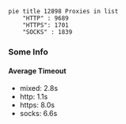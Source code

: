 
```mermaid
pie title 12898 Proxies in list
    "HTTP" : 9689
    "HTTPS": 1701
    "SOCKS" : 1839
```

### Some Info
#### Average Timeout

- mixed: 2.8s
- http: 1.1s
- https: 8.0s
- socks: 6.6s